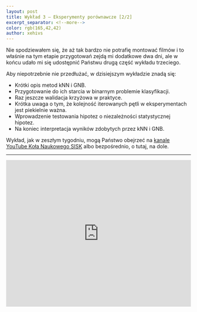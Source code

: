 ```yaml
---
layout: post
title: Wykład 3 — Eksperymenty porównawcze [2/2]
excerpt_separator: <!--more-->
color: rgb(165,42,42)
author: xehivs
---
```


Nie spodziewałem się, że aż tak bardzo nie potrafię montować filmów i to właśnie na tym etapie przygotowań zejdą mi dodatkowe dwa dni, ale w końcu udało mi się udostępnić Państwu drugą część wykładu trzeciego.

<!--more-->

Aby niepotrzebnie nie przedłużać, w dzisiejszym wykładzie znadą się:

- Krótki opis metod kNN i GNB.
- Przygotowanie do ich starcia w binarnym problemie klasyfikacji.
- Raz jeszcze walidacja krzyżowa w praktyce.
- Krótka uwaga o tym, że kolejność iterowanych pętli w eksperymentach jest piekielnie ważna.
- Wprowadzenie testowania hipotez o niezależności statystycznej hipotez.
- Na koniec interpretacja wyników zdobytych przez kNN i GNB.

Wykład, jak w zeszłym tygodniu, mogą Państwo obejrzeć na [kanale YouTube Koła Naukowego SISK](https://www.youtube.com/watch?v=Q5RM_e-1tsE) albo bezpośrednio, o tutaj, na dole.

<hr>

<iframe width="100%" height="400" src="https://www.youtube.com/embed/Q5RM_e-1tsE" frameborder="0" allow="accelerometer; autoplay; encrypted-media; gyroscope; picture-in-picture" allowfullscreen></iframe>
